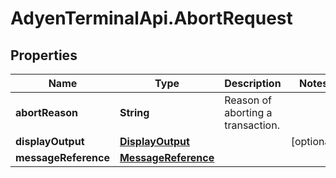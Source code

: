 # AdyenTerminalApi.AbortRequest

## Properties

Name | Type | Description | Notes
------------ | ------------- | ------------- | -------------
**abortReason** | **String** | Reason of aborting a transaction. | 
**displayOutput** | [**DisplayOutput**](DisplayOutput.md) |  | [optional] 
**messageReference** | [**MessageReference**](MessageReference.md) |  | 


